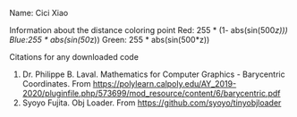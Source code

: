 Name: Cici Xiao

Information about the distance coloring point
Red: 255 * (1- abs(sin(500*z)))
Blue:255 * abs(sin(50*z))
Green: 255 * abs(sin(500*z))

Citations for any downloaded code 
1. Dr. Philippe B. Laval. Mathematics for Computer Graphics - Barycentric Coordinates. From https://polylearn.calpoly.edu/AY_2019-2020/pluginfile.php/573699/mod_resource/content/6/barycentric.pdf
2. Syoyo Fujita. Obj Loader. From https://github.com/syoyo/tinyobjloader

